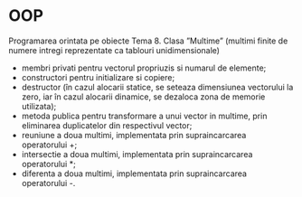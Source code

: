 # OOP
Programarea orintata pe obiecte
Tema 8. Clasa ”Multime” (multimi finite de numere intregi reprezentate ca tablouri
unidimensionale)
- membri privati pentru vectorul propriuzis si numarul de elemente;
 - constructori pentru initializare si copiere;
- destructor (în cazul alocarii statice, se seteaza dimensiunea vectorului la zero, iar în cazul
alocarii dinamice, se dezaloca zona de memorie utilizata);
- metoda publica pentru transformare a unui vector in multime, prin eliminarea duplicatelor
din respectivul vector;
- reuniune a doua multimi, implementata prin supraincarcarea operatorului +;
- intersectie a doua multimi, implementata prin supraincarcarea operatorului *;
- diferenta a doua multimi, implementata prin supraincarcarea operatorului -.
